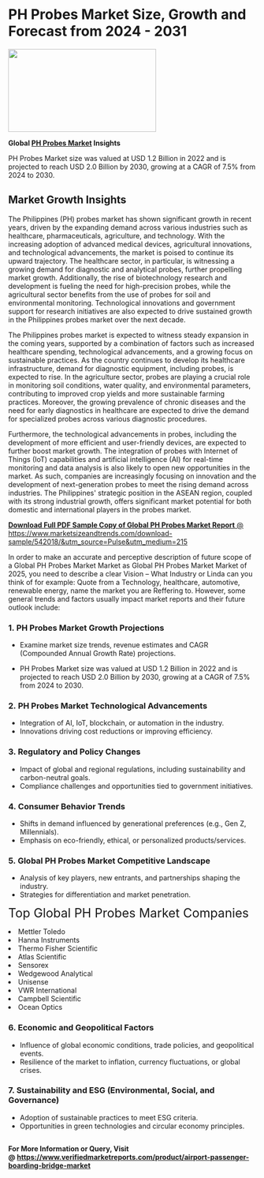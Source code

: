 <H1>PH Probes Market Size, Growth and Forecast from 2024 - 2031</H1><img class="aligncenter size-medium wp-image-584254" src="https://thirdeyenews.in/wp-content/uploads/2024/09/Global-Market-Research-300x168.jpeg" alt="" width="300" height="168" /><p><strong>Global&nbsp;<a href="https://www.marketsizeandtrends.com/download-sample/542018/&amp;utm_source=Pulse&amp;utm_medium=215">PH Probes Market</a> Insights</strong></p><p>PH Probes Market size was valued at USD 1.2 Billion in 2022 and is projected to reach USD 2.0 Billion by 2030, growing at a CAGR of 7.5% from 2024 to 2030.</p><p><h2>Market Growth Insights</h2> <p>The Philippines (PH) probes market has shown significant growth in recent years, driven by the expanding demand across various industries such as healthcare, pharmaceuticals, agriculture, and technology. With the increasing adoption of advanced medical devices, agricultural innovations, and technological advancements, the market is poised to continue its upward trajectory. The healthcare sector, in particular, is witnessing a growing demand for diagnostic and analytical probes, further propelling market growth. Additionally, the rise of biotechnology research and development is fueling the need for high-precision probes, while the agricultural sector benefits from the use of probes for soil and environmental monitoring. Technological innovations and government support for research initiatives are also expected to drive sustained growth in the Philippines probes market over the next decade.</p> <p><a href="download-sample-link"></a></p> <p>The Philippines probes market is expected to witness steady expansion in the coming years, supported by a combination of factors such as increased healthcare spending, technological advancements, and a growing focus on sustainable practices. As the country continues to develop its healthcare infrastructure, demand for diagnostic equipment, including probes, is expected to rise. In the agriculture sector, probes are playing a crucial role in monitoring soil conditions, water quality, and environmental parameters, contributing to improved crop yields and more sustainable farming practices. Moreover, the growing prevalence of chronic diseases and the need for early diagnostics in healthcare are expected to drive the demand for specialized probes across various diagnostic procedures.</p> <p>Furthermore, the technological advancements in probes, including the development of more efficient and user-friendly devices, are expected to further boost market growth. The integration of probes with Internet of Things (IoT) capabilities and artificial intelligence (AI) for real-time monitoring and data analysis is also likely to open new opportunities in the market. As such, companies are increasingly focusing on innovation and the development of next-generation probes to meet the rising demand across industries. The Philippines' strategic position in the ASEAN region, coupled with its strong industrial growth, offers significant market potential for both domestic and international players in the probes market.</p> <p><a href="get-more-link"></p><p><span class=""><strong>Download Full PDF Sample Copy of Global PH Probes Market Report</strong> @ <a href="https://www.marketsizeandtrends.com/download-sample/542018/&amp;utm_source=Pulse&amp;utm_medium=215" target="_blank">https://www.marketsizeandtrends.com/download-sample/542018/&amp;utm_source=Pulse&amp;utm_medium=215</a></span></p><p>In order to make an accurate and perceptive description of future scope of a Global&nbsp;PH Probes Market Market as Global&nbsp;PH Probes Market Market of 2025, you need to describe a clear Vision &ndash; What Industry or Linda can you think of for example: Quote from a Technology, healthcare, automotive, renewable energy, name the market you are Reffering to. However, some general trends and factors usually impact market reports and their future outlook include:</p><h3>1.&nbsp;<strong>PH Probes Market Growth Projections</strong></h3><ul><li>Examine market size trends, revenue estimates and CAGR (Compounded Annual Growth Rate) projections.</li><li><p>PH Probes Market size was valued at USD 1.2 Billion in 2022 and is projected to reach USD 2.0 Billion by 2030, growing at a CAGR of 7.5% from 2024 to 2030.</p></li></ul><h3>2.&nbsp;<strong>PH Probes Market Technological Advancements</strong></h3><ul><li>Integration of AI, IoT, blockchain, or automation in the industry.</li><li>Innovations driving cost reductions or improving efficiency.</li></ul><h3>3.&nbsp;<strong>Regulatory and Policy Changes</strong></h3><ul><li>Impact of global and regional regulations, including sustainability and carbon-neutral goals.</li><li>Compliance challenges and opportunities tied to government initiatives.</li></ul><h3>4.&nbsp;<strong>Consumer Behavior Trends</strong></h3><ul><li>Shifts in demand influenced by generational preferences (e.g., Gen Z, Millennials).</li><li>Emphasis on eco-friendly, ethical, or personalized products/services.</li></ul><h3>5.&nbsp;<strong>Global PH Probes Market Competitive Landscape</strong></h3><ul><li>Analysis of key players, new entrants, and partnerships shaping the industry.</li><li>Strategies for differentiation and market penetration.</li></ul><p data-pm-slice="1 1 []"><span style="color: inherit; font-family: inherit; font-size: 25px;">Top Global PH Probes Market Companies</span></p><div class="" data-test-id=""><p><li>Mettler Toledo</li><li> Hanna Instruments</li><li> Thermo Fisher Scientific</li><li> Atlas Scientific</li><li> Sensorex</li><li> Wedgewood Analytical</li><li> Unisense</li><li> VWR International</li><li> Campbell Scientific</li><li> Ocean Optics</li></p></div><h3>6.&nbsp;<strong>Economic and Geopolitical Factors</strong></h3><ul><li>Influence of global economic conditions, trade policies, and geopolitical events.</li><li>Resilience of the market to inflation, currency fluctuations, or global crises.</li></ul><h3>7.&nbsp;<strong>Sustainability and ESG (Environmental, Social, and Governance)</strong></h3><ul><li>Adoption of sustainable practices to meet ESG criteria.</li><li>Opportunities in green technologies and circular economy principles.</li></ul><h2><strong style="font-size: 14px;">For More Information or Query, Visit @&nbsp;</strong><a style="background-color: #ffffff; font-size: 14px;" href="https://www.marketsizeandtrends.com/report/ph-probes-market/" target="_blank">https://www.verifiedmarketreports.com/product/airport-passenger-boarding-bridge-market</a></h2>
